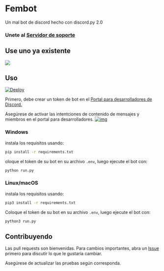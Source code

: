 # Fembot 

Un mal bot de discord hecho con discord.py 2.0
### Unete al [Servidor de soporte](https://galactiko.net/support)

## Use uno ya existente

[![](https://affectionate-hawking-8dcfae.netlify.app/Captura-de-Pantalla-2022-05-05-a-la_s_-8.24.02-p.m..svg)](https://galactiko.net/invite)

## Uso
[![Deploy](https://www.herokucdn.com/deploy/button.svg)](https://heroku.com/deploy?template=https://github.com/ggalactiko/fembot)

Primero, debe crear un token de bot en el [Portal para desarrolladores de Discord.](https://discordapp.com/developers/applications/me)

Asegúrese de activar las intentciones de contenido de mensajes y miembros en el portal para desarrolladores.
[![img](https://cdn.discordapp.com/attachments/969632808920305704/987877147253284934/unknown.png)](#)


### Windows
instala los requisitos usando:
```bash
pip install -r requirements.txt
```

oloque el token de su bot en su archivo `.env`, luego ejecute el bot con:
```bash
python run.py
```

### Linux/macOS
instala los requisitos usando:
```bash
pip3 install -r requirements.txt
```

Coloque el token de su bot en su archivo `.env`, luego ejecute el bot con:
```bash
python3 run.py
```

## Contribuyendo
Las pull requests son bienvenidas. Para cambios importantes, abra un [Issue](https://github.com/ggalactiko/fembot/issues) primero para discutir lo que le gustaría cambiar.

Asegúrese de actualizar las pruebas según corresponda.
